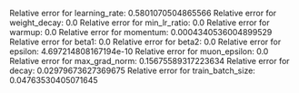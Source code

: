 Relative error for learning_rate: 0.5801070504865566
Relative error for weight_decay: 0.0
Relative error for min_lr_ratio: 0.0
Relative error for warmup: 0.0
Relative error for momentum: 0.0004340536004899529
Relative error for beta1: 0.0
Relative error for beta2: 0.0
Relative error for epsilon: 4.697214808167194e-10
Relative error for muon_epsilon: 0.0
Relative error for max_grad_norm: 0.15675589317223634
Relative error for decay: 0.02979673627369675
Relative error for train_batch_size: 0.04763530405071645
